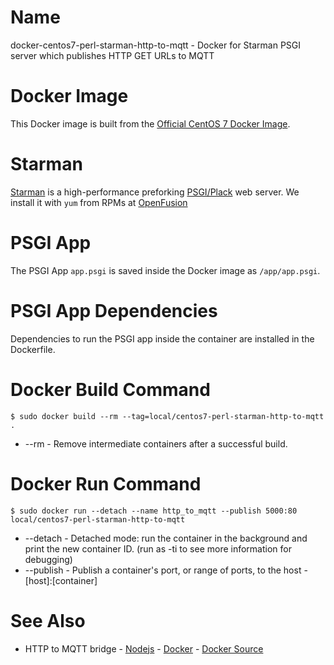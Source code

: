 # Name

docker-centos7-perl-starman-http-to-mqtt - Docker for Starman PSGI server which publishes HTTP GET URLs to MQTT

# Docker Image

This Docker image is built from the [Official CentOS 7 Docker Image](https://hub.docker.com/_/centos).

# Starman

[Starman](https://metacpan.org/release/Starman) is a high-performance preforking [PSGI/Plack](https://metacpan.org/release/Plack) web server. We install it with `yum` from RPMs at [OpenFusion](http://repo.openfusion.net/centos7-x86_64/)

# PSGI App

The PSGI App `app.psgi` is saved inside the Docker image as `/app/app.psgi`.

# PSGI App Dependencies

Dependencies to run the PSGI app inside the container are installed in the Dockerfile. 

# Docker Build Command

```
$ sudo docker build --rm --tag=local/centos7-perl-starman-http-to-mqtt .
```

* --rm - Remove intermediate containers after a successful build.

# Docker Run Command

```
$ sudo docker run --detach --name http_to_mqtt --publish 5000:80 local/centos7-perl-starman-http-to-mqtt
```

* --detach - Detached mode: run the container in the background and print the new container ID. (run as -ti to see more information for debugging)
* --publish - Publish a container's port, or range of ports, to the host - [host]:[container]

# See Also

  - HTTP to MQTT bridge - [Nodejs](https://github.com/petkov/http_to_mqtt) - [Docker](https://hub.docker.com/r/migoller/http-mqtt-bridge) - [Docker Source](https://github.com/MiGoller/docker-http-mqtt-bridge)
